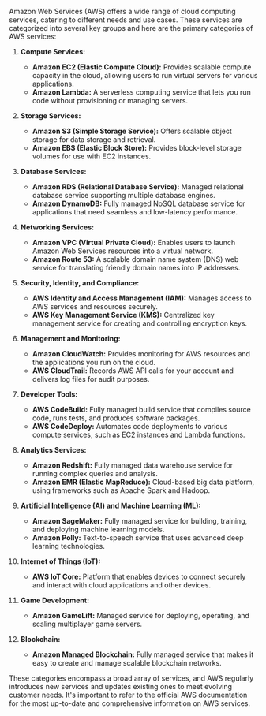 Amazon Web Services (AWS) offers a wide range of cloud computing services, catering to different needs and use cases. These services are categorized into several key groups and here are the primary categories of AWS services:

1. **Compute Services:**
   - **Amazon EC2 (Elastic Compute Cloud):** Provides scalable compute capacity in the cloud, allowing users to run virtual servers for various applications.
   - **Amazon Lambda:** A serverless computing service that lets you run code without provisioning or managing servers.

2. **Storage Services:**
   - **Amazon S3 (Simple Storage Service):** Offers scalable object storage for data storage and retrieval.
   - **Amazon EBS (Elastic Block Store):** Provides block-level storage volumes for use with EC2 instances.

3. **Database Services:**
   - **Amazon RDS (Relational Database Service):** Managed relational database service supporting multiple database engines.
   - **Amazon DynamoDB:** Fully managed NoSQL database service for applications that need seamless and low-latency performance.

4. **Networking Services:**
   - **Amazon VPC (Virtual Private Cloud):** Enables users to launch Amazon Web Services resources into a virtual network.
   - **Amazon Route 53:** A scalable domain name system (DNS) web service for translating friendly domain names into IP addresses.

5. **Security, Identity, and Compliance:**
   - **AWS Identity and Access Management (IAM):** Manages access to AWS services and resources securely.
   - **AWS Key Management Service (KMS):** Centralized key management service for creating and controlling encryption keys.

6. **Management and Monitoring:**
   - **Amazon CloudWatch:** Provides monitoring for AWS resources and the applications you run on the cloud.
   - **AWS CloudTrail:** Records AWS API calls for your account and delivers log files for audit purposes.

7. **Developer Tools:**
   - **AWS CodeBuild:** Fully managed build service that compiles source code, runs tests, and produces software packages.
   - **AWS CodeDeploy:** Automates code deployments to various compute services, such as EC2 instances and Lambda functions.

8. **Analytics Services:**
   - **Amazon Redshift:** Fully managed data warehouse service for running complex queries and analysis.
   - **Amazon EMR (Elastic MapReduce):** Cloud-based big data platform, using frameworks such as Apache Spark and Hadoop.

9. **Artificial Intelligence (AI) and Machine Learning (ML):**
   - **Amazon SageMaker:** Fully managed service for building, training, and deploying machine learning models.
   - **Amazon Polly:** Text-to-speech service that uses advanced deep learning technologies.

10. **Internet of Things (IoT):**
    - **AWS IoT Core:** Platform that enables devices to connect securely and interact with cloud applications and other devices.

11. **Game Development:**
    - **Amazon GameLift:** Managed service for deploying, operating, and scaling multiplayer game servers.

12. **Blockchain:**
    - **Amazon Managed Blockchain:** Fully managed service that makes it easy to create and manage scalable blockchain networks.

These categories encompass a broad array of services, and AWS regularly introduces new services and updates existing ones to meet evolving customer needs. It's important to refer to the official AWS documentation for the most up-to-date and comprehensive information on AWS services.
